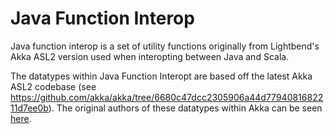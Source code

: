 # Java Function Interop

Java function interop is a set of utility functions originally from Lightbend's Akka ASL2 version
used when interopting between Java and Scala.

The datatypes within Java Function Interopt are based off the latest Akka ASL2 codebase
(see https://github.com/akka/akka/tree/6680c47dcc2305906a44d7794081682211d7ee0b). The original authors of these
datatypes within Akka can be seen [here](AUTHORS).
